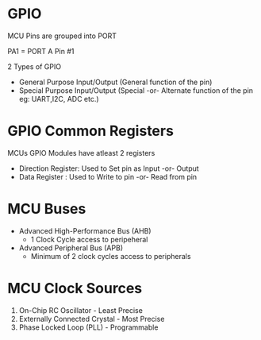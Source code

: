 # GPIO

MCU Pins are grouped into PORT

PA1 = PORT A Pin #1

2 Types of GPIO

- General Purpose Input/Output (General function of the pin)
- Special Purpose Input/Output (Special -or- Alternate function of the pin eg: UART,I2C, ADC etc.)


# GPIO Common Registers

MCUs GPIO Modules have atleast 2 registers

- Direction Register: Used to Set pin as Input -or- Output
- Data Register     : Used to Write to pin -or- Read from pin

# MCU Buses

- Advanced High-Performance Bus (AHB)
  - 1 Clock Cycle access to peripeheral
- Advanced Peripheral Bus (APB)
  - Minimum of 2 clock cycles access to peripherals 

# MCU Clock Sources

1. On-Chip RC Oscillator - Least Precise
2. Externally Connected Crystal - Most Precise
3. Phase Locked Loop (PLL) - Programmable

